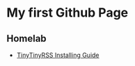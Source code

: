 # My first Github Page

## Homelab
* [TinyTinyRSS Installing Guide](https://sankarara.github.io/TinyTinyRSS_Installing_Guide.html)  
